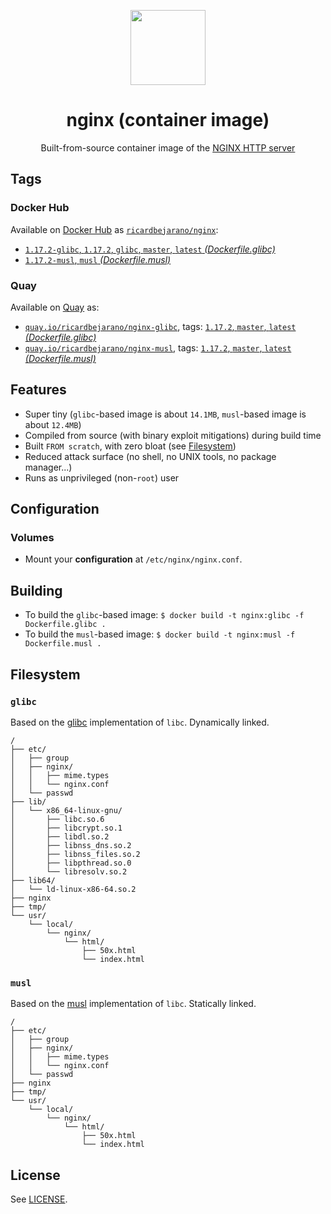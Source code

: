 <p align="center"><img src="https://emojipedia-us.s3.dualstack.us-west-1.amazonaws.com/thumbs/320/apple/155/gear_2699.png" width="120px"></p>
<h1 align="center">nginx (container image)</h1>
<p align="center">Built-from-source container image of the <a href="https://nginx.org/">NGINX HTTP server</a></p>


## Tags

### Docker Hub

Available on [Docker Hub](https://hub.docker.com) as [`ricardbejarano/nginx`](https://hub.docker.com/r/ricardbejarano/nginx):

- [`1.17.2-glibc`, `1.17.2`, `glibc`, `master`, `latest` *(Dockerfile.glibc)*](https://github.com/ricardbejarano/nginx/blob/master/Dockerfile.glibc)
- [`1.17.2-musl`, `musl` *(Dockerfile.musl)*](https://github.com/ricardbejarano/nginx/blob/master/Dockerfile.musl)

### Quay

Available on [Quay](https://quay.io) as:

- [`quay.io/ricardbejarano/nginx-glibc`](https://quay.io/repository/ricardbejarano/nginx-glibc), tags: [`1.17.2`, `master`, `latest` *(Dockerfile.glibc)*](https://github.com/ricardbejarano/nginx/blob/master/Dockerfile.glibc)
- [`quay.io/ricardbejarano/nginx-musl`](https://quay.io/repository/ricardbejarano/nginx-musl), tags: [`1.17.2`, `master`, `latest` *(Dockerfile.musl)*](https://github.com/ricardbejarano/nginx/blob/master/Dockerfile.musl)


## Features

* Super tiny (`glibc`-based image is about `14.1MB`, `musl`-based image is about `12.4MB`)
* Compiled from source (with binary exploit mitigations) during build time
* Built `FROM scratch`, with zero bloat (see [Filesystem](#filesystem))
* Reduced attack surface (no shell, no UNIX tools, no package manager...)
* Runs as unprivileged (non-`root`) user


## Configuration

### Volumes

- Mount your **configuration** at `/etc/nginx/nginx.conf`.


## Building

- To build the `glibc`-based image: `$ docker build -t nginx:glibc -f Dockerfile.glibc .`
- To build the `musl`-based image: `$ docker build -t nginx:musl -f Dockerfile.musl .`


## Filesystem

### `glibc`

Based on the [glibc](https://www.gnu.org/software/libc/) implementation of `libc`. Dynamically linked.

```
/
├── etc/
│   ├── group
│   ├── nginx/
│   │   ├── mime.types
│   │   └── nginx.conf
│   └── passwd
├── lib/
│   └── x86_64-linux-gnu/
│       ├── libc.so.6
│       ├── libcrypt.so.1
│       ├── libdl.so.2
│       ├── libnss_dns.so.2
│       ├── libnss_files.so.2
│       ├── libpthread.so.0
│       └── libresolv.so.2
├── lib64/
│   └── ld-linux-x86-64.so.2
├── nginx
├── tmp/
└── usr/
    └── local/
        └── nginx/
            └── html/
                ├── 50x.html
                └── index.html
```

### `musl`

Based on the [musl](https://www.musl-libc.org/) implementation of `libc`. Statically linked.

```
/
├── etc/
│   ├── group
│   ├── nginx/
│   │   ├── mime.types
│   │   └── nginx.conf
│   └── passwd
├── nginx
├── tmp/
└── usr/
    └── local/
        └── nginx/
            └── html/
                ├── 50x.html
                └── index.html
```


## License

See [LICENSE](https://github.com/ricardbejarano/nginx/blob/master/LICENSE).

